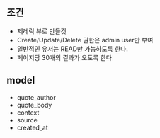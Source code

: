 ## 조건
- 제레릭 뷰로 만들것
- Create/Update/Delete 권한은 admin user만 부여
- 일반적인 유저는 READ만 가능하도록 한다.
- 페이지당 30개의 결과가 오도록 한다

## model
- quote_author
- quote_body
- context
- source
- created_at
